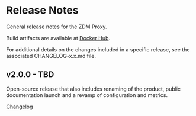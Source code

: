 # Release Notes

General release notes for the ZDM Proxy.

Build artifacts are available at [Docker Hub](https://hub.docker.com/repository/docker/datastax/zdm-proxy).

For additional details on the changes included in a specific release, see the associated CHANGELOG-x.x.md file.

## v2.0.0 - TBD

Open-source release that also includes renaming of the product, public documentation launch and a revamp of configuration and metrics.

[Changelog](CHANGELOG/CHANGELOG-2.0.md#TBD)